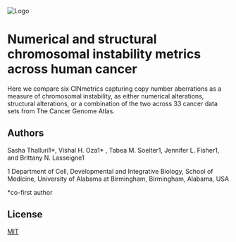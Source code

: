 
![Logo](https://www.lasseigne.org/img/main/lablogo.png)
# Numerical and structural chromosomal instability metrics across human cancer

Here we compare six CINmetrics capturing copy number aberrations as a measure of chromosomal instability, as either numerical alterations, structural alterations, or a combination of the two across 33 cancer data sets from The Cancer Genome Atlas. 



## Authors

Sasha Thalluri1*, Vishal H. Oza1* , Tabea M. Soelter1, Jennifer L. Fisher1, and Brittany N. Lasseigne1
 
1 Department of Cell, Developmental and Integrative Biology, School of Medicine, University of Alabama at Birmingham, Birmingham, Alabama, USA

*co-first author



## License

[MIT](https://choosealicense.com/licenses/mit/)

